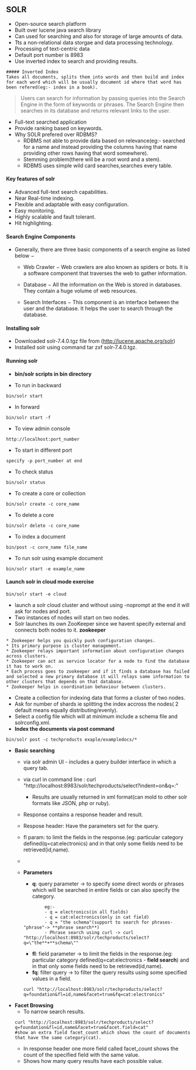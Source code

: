 ## SOLR

* Open-source search platform
* Built over lucene java search library
* Can used for searching and also for storage of large amounts of data.
* Tts a non-relational data storgae and data processing technology.
* Processing of text-centric data
* Default port number is 8983
* Use inverted index to search and providing results.
```
##### Inverted Index
Takes all documents, splits them into words and then build and index for each word which will be usually document id where that word has been refered(eg:- index in a book).  
```
> Users can search for information by passing queries into the Search Engine in the form of keywords or phrases. The Search Engine then searches in its database and returns relevant links to the user.

* Full-text searched application 
* Provide ranking based on keywords.
* Why SOLR prefered over RDBMS?  
  - RDBMS not able to provide data based on relevance(eg:- searched for a name and instead providing the columns having that name  
  providing other rows having that word somewhere).
  - Stemming problem(there will be a root word and a stem).
  - RDBMS uses simple wild card searches,searches every table.

#### Key features of solr
 * Advanced full-text search capabilities.
 * Near Real-time indexing.
 * Flexible and adaptable with easy configuration.
 * Easy monitoring.
 * Highly scalable and fault tolerant.
 * Hit highlighting.

#### Search Engine Components

* Generally, there are three basic components of a search engine as listed below −

  - Web Crawler − Web crawlers are also known as spiders or bots. It is a software component that traverses the web to gather information.

  - Database − All the information on the Web is stored in databases. They contain a huge volume of web resources.

  - Search Interfaces − This component is an interface between the user and the database. It helps the user to search through the database.

#### Installing solr
* Downloaded  solr-7.4.0.tgz file from (http://lucene.apache.org/solr)
* Installed solr using command tar zxf solr-7.4.0.tgz.

#### Running solr

* **bin/solr scripts in bin directory**

* To run in backward
```
bin/solr start
```
* In forward
```
bin/solr start -f 
```
* To view admin console
```
http://localhost:port_number 
```
* To start in different port
```
specify -p port_number at end
```
* To check status
```
bin/solr status
```
* To create a core or collection
```
bin/solr create -c core_name
```
* To delete a core
```
bin/solr delete -c core_name
```
* To index a document
```
bin/post -c core_name file_name
```
* To run solr using example document
```
bin/solr start -e example_name
```

#### Launch solr in cloud mode exercise
```
bin/solr start -e cloud
```
* launch a solr cloud cluster and without using -noprompt at the end it will ask for nodes and port.
* Two instances of nodes will start on two nodes.
* Solr launches its own ZooKeeper since we havent specify external and connects both nodes to it.
**zookeeper**
```
* Zookeeper helps you quickly push configuration changes.  
* Its primary purpose is cluster management.  
* Zookeeper relays important information about configuration changes across clusters.  
* Zookeeper can act as service locator for a node to find the database it has to work on.  
* Each process goes to zookeeper and if it finds a database has failed and selected a new primary database it will relays same information to other clusters that depends on that database.
* Zookeeper helps in coordination behaviour between clusters.
```
* Create a collection for indexing data that forms a cluster of two nodes.
* Ask for number of shards ie splitting the index accross the nodes( 2 default means equally distributing/evenly).
* Select a config file which will at minimum include a schema file and solrconfig.xml.
* **Index the documents via post command**
```
bin/solr post -c techproducts exaple/exampledocs/*
```
* **Basic searching**
  * via solr admin UI - includes a query builder interface in which a query tab.
  * via curl in command line : curl "http://localhost:8983/solr/techproducts/select?indent=on&q=*\:*"
	* Results are usually returned in xml format(can mold to other solr formats like JSON, php or ruby).
  * Response contains a response header and result.
  * Respose header: Have the parameters set for the query.
  * fl param: to limit the fields in the response.(eg: particular category defined(q=cat:electronics) and in that only some fields need to be retrieved(id,name).
  * 

  * **Parameters**
    - **q**: query parameter -> to specify some direct words or phrases which will be searched in entire fields or can also specify the category. 
    ```
			eg:-
			- q = electronics(in all fields)
			- q = cat:electronics(only in cat field)
			- q = "the schema"(support to search for phrases-"phrase"-> **phrase search**)
			- Phrase search using curl -> curl "http://localhost:8983/solr/techproducts/select?q=\"the**+**schema\""
    ```
    - **fl**: field parameter -> to limit the fields in the response.(eg: particular category defined(q=cat:electronics - **field search**) and in that only some fields need to be retrieved(id,name). 
    - **fq**: filter query -> to filter the query results using some specified values in a field.
    ```
    curl "http://localhost:8983/solr/techproducts/select?q=foundation&fl=id,name&facet=true&fq=cat:electronics"
    ```
* **Facet Browsing**
  * To narrow search results.
  ```
  curl "http://localhost:8983/solr/techproducts/select?q=foundation&fl=id,name&facet=true&facet.field=cat"
  #show an extra field facet_count which shows the count of documents that have the same category(cat).
  ```
  * In response header one more field called facet_count shows the count of the specified field with the same value.
  * Shows how many query results have each possible value.


